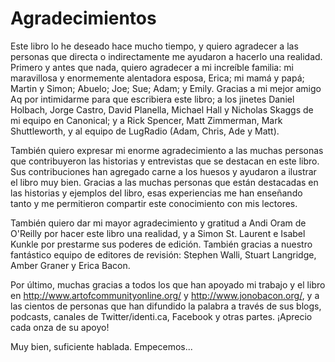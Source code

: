 # Agradecimientos

Este libro lo he deseado hace mucho tiempo, y quiero agradecer a las personas que directa o indirectamente me ayudaron a hacerlo una realidad. Primero y antes que nada, quiero agradecer a mi increíble familia: mi maravillosa y enormemente alentadora esposa, Erica; mi mamá y papá; Martin y Simon; Abuelo; Joe; Sue; Adam; y Emily. Gracias a mi mejor amigo Aq por intimidarme para que escribiera este libro; a los jinetes Daniel Holbach, Jorge Castro, David Planella, Michael Hall y Nicholas Skaggs de mi equipo en Canonical; y a Rick Spencer, Matt Zimmerman, Mark Shuttleworth, y al equipo de LugRadio (Adam, Chris, Ade y Matt).

También quiero expresar mi enorme agradecimiento a las muchas personas que contribuyeron las historias y entrevistas que se destacan en este libro. Sus contribuciones han agregado carne a los huesos y ayudaron a ilustrar el libro muy bien. Gracias a las muchas personas que están destacadas en las historias y ejemplos del libro, esas experiencias me han enseñando tanto y me permitieron compartir este conocimiento con mis lectores.

También quiero dar mi mayor agradecimiento y gratitud a Andi Oram de O'Reilly por hacer este libro una realidad, y a Simon St. Laurent e Isabel Kunkle por prestarme sus poderes de edición. También gracias a nuestro fantástico equipo de editores de revisión: Stephen Walli, Stuart Langridge, Amber Graner y Erica Bacon.

Por último, muchas gracias a todos los que han apoyado mi trabajo y el libro en http://www.artofcommunityonline.org/ y http://www.jonobacon.org/, y a las cientos de personas que han difundido la palabra a través de sus blogs, podcasts, canales de Twitter/identi.ca, Facebook y otras partes. ¡Aprecio cada onza de su apoyo!

Muy bien, suficiente hablada. Empecemos...
